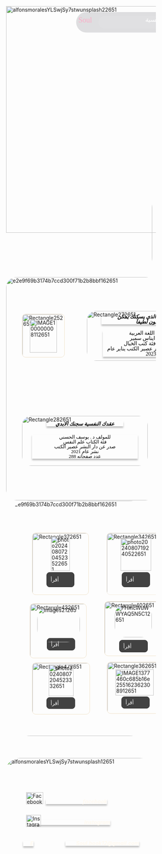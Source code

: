<!DOCTYPE html>
<html lang="english">
  <head>
    <style>
      .frame-container {
  width: 100%;
  display: flex;
  overflow: auto;
  min-height: 100vh;
  align-items: center;
  flex-direction: column;
}
.frame-frame {
  width: 100%;
  height: 2318px;
  display: flex;
  overflow: hidden;
  position: relative;
  align-items: flex-start;
  flex-shrink: 0;
}
.frame-alfonsmorales-yl-swj-sy7stwunsplash2 {
  top: 0px;
  left: 0px;
  width: 1440px;
  height: 609px;
  position: absolute;
}
.frame-tab-bari-pad {
  top: 16px;
  left: 189px;
  width: 1062px;
  height: 55px;
  display: flex;
  padding: 4px;
  position: absolute;
  align-items: center;
  flex-shrink: 0;
  border-radius: 100px;
  justify-content: space-between;
  background-color: rgba(120, 120, 128, 0.23999999463558197);
}
.frame-sidebar {
  width: 56px;
  height: 32.5px;
  display: flex;
  position: relative;
  align-items: flex-start;
  flex-shrink: 0;
}
.frame-text10 {
  color: rgba(251, 172, 198, 1);
  width: 56px;
  height: auto;
  position: absolute;
  font-size: 20px;
  font-style: Regular;
  text-align: center;
  font-family: Aguafina Script;
  font-weight: 400;
  line-height: 20px;
  font-stretch: normal;
  text-decoration: none;
}
.frame-stretch {
  display: flex;
  flex-grow: 1;
  align-items: center;
  justify-content: center;
}
.frame-tab1 {
  width: 314px;
  height: 32.5px;
  display: flex;
  position: relative;
  flex-grow: 1;
  box-shadow: 0px 2px 16px 0px rgba(0, 0, 0, 0) ;
  align-items: flex-start;
  flex-shrink: 0;
  border-radius: 100px;
  background-color: rgba(255, 255, 255, 0.07000000029802322);
}
.frame-text12 {
  left: 57.09090805053711px;
  color: rgba(255, 255, 255, 1);
  width: 196px;
  height: auto;
  position: absolute;
  font-size: 17px;
  font-style: italic;
  text-align: center;
  font-family: ABeeZee;
  font-weight: 400;
  line-height: 20px;
  font-stretch: normal;
  text-decoration: none;
}
.frame-tab2 {
  width: 314px;
  height: 32.5px;
  display: flex;
  position: relative;
  flex-grow: 1;
  align-items: flex-start;
  flex-shrink: 0;
}
.frame-text14 {
  left: 57.09090805053711px;
  color: rgba(255, 255, 255, 0.4000000059604645);
  width: 196px;
  height: auto;
  position: absolute;
  font-size: 15px;
  font-style: italic;
  text-align: center;
  font-family: ABeeZee;
  font-weight: 400;
  line-height: 20px;
  font-stretch: normal;
  text-decoration: none;
}
.frame-tab3 {
  width: 314px;
  height: 32.5px;
  display: flex;
  position: relative;
  flex-grow: 1;
  align-items: flex-start;
  flex-shrink: 0;
}
.frame-text16 {
  left: 57.09090805053711px;
  color: rgba(255, 255, 255, 0.4000000059604645);
  width: 196px;
  height: auto;
  position: absolute;
  font-size: 15px;
  font-style: italic;
  text-align: center;
  font-family: ABeeZee;
  font-weight: 400;
  line-height: 20px;
  font-stretch: normal;
  text-decoration: none;
}
.frame-symbol-tab {
  width: 56px;
  height: 32.5px;
  display: flex;
  position: relative;
  align-items: flex-start;
  flex-shrink: 0;
}
.frame-text18 {
  color: rgba(255, 255, 255, 0.4000000059604645);
  width: 56px;
  height: auto;
  position: absolute;
  font-size: 15px;
  font-style: italic;
  text-align: center;
  font-family: ABeeZee;
  font-weight: 400;
  line-height: 20px;
  font-stretch: normal;
  text-decoration: none;
}
.frame-rectangle6 {
  top: 490px;
  left: 393px;
  width: 653px;
  height: 238px;
  position: absolute;
  border-radius: 53px;
}
.frame-rectangle22 {
  top: 519px;
  left: 464px;
  width: 115px;
  height: 117px;
  position: absolute;
  border-color: rgba(239, 224, 200, 1);
  border-style: solid;
  border-width: 1px;
  border-radius: 10px;
}
.frame-button10 {
  gap: 8px;
  top: 653px;
  left: 480px;
  width: 83px;
  height: 38px;
  display: flex;
  padding: 8px 10px;
  overflow: hidden;
  position: absolute;
  align-items: center;
  flex-shrink: 0;
  border-color: rgba(44, 44, 44, 1);
  border-style: solid;
  border-width: 1px;
  border-radius: 8px;
  justify-content: space-between;
  background-color: rgba(66, 66, 66, 1);
}
.frame-text20 {
  color: rgba(245, 245, 245, 1);
  height: auto;
  text-align: left;
  line-height: 139.9999976158142%;
}
.frame-button11 {
  gap: 8px;
  top: 653px;
  left: 688px;
  width: 83px;
  height: 38px;
  display: flex;
  padding: 8px 10px;
  overflow: hidden;
  position: absolute;
  align-items: center;
  flex-shrink: 0;
  border-color: rgba(44, 44, 44, 1);
  border-style: solid;
  border-width: 1px;
  border-radius: 8px;
  justify-content: space-between;
  background-color: rgba(66, 66, 66, 1);
}
.frame-text22 {
  color: rgba(245, 245, 245, 1);
  height: auto;
  text-align: left;
  line-height: 139.9999976158142%;
}
.frame-button12 {
  gap: 8px;
  top: 653px;
  left: 876px;
  width: 83px;
  height: 38px;
  display: flex;
  padding: 8px 10px;
  overflow: hidden;
  position: absolute;
  align-items: center;
  flex-shrink: 0;
  border-color: rgba(44, 44, 44, 1);
  border-style: solid;
  border-width: 1px;
  border-radius: 8px;
  justify-content: space-between;
  background-color: rgba(66, 66, 66, 1);
}
.frame-text24 {
  color: rgba(245, 245, 245, 1);
  height: auto;
  text-align: left;
  line-height: 139.9999976158142%;
}
.frame-photo202408072035531 {
  top: 526px;
  left: 487px;
  width: 70px;
  height: 103px;
  position: absolute;
}
.frame-rectangle23 {
  top: 512px;
  left: 672px;
  width: 115px;
  height: 117px;
  position: absolute;
  border-color: rgba(239, 224, 200, 1);
  border-style: solid;
  border-width: 1px;
  border-radius: 10px;
}
.frame-rectangle24 {
  top: 519px;
  left: 860px;
  width: 115px;
  height: 117px;
  position: absolute;
  border-color: rgba(239, 224, 200, 1);
  border-style: solid;
  border-width: 1px;
  border-radius: 10px;
}
.frame-photo202408072035492 {
  top: 521px;
  left: 693px;
  width: 74px;
  height: 100px;
  position: absolute;
}
.frame-photo202408071923592 {
  top: 528px;
  left: 881px;
  width: 74px;
  height: 95px;
  position: absolute;
}
.frame-e2e9f69b3174b7ccd300f71b2b8bbf161 {
  top: 728px;
  left: 0px;
  width: 630px;
  height: 600px;
  position: absolute;
  border-radius: 28px;
}
.frame-rectangle25 {
  top: 827px;
  left: 43px;
  width: 115px;
  height: 117px;
  position: absolute;
  border-color: rgba(239, 224, 200, 1);
  border-style: solid;
  border-width: 1px;
  border-radius: 10px;
}
.frame-image10000000811 {
  top: 841px;
  left: 64px;
  width: 73px;
  height: 90px;
  position: absolute;
}
.frame-rectangle27 {
  top: 819px;
  left: 218px;
  width: 339px;
  height: 134px;
  position: absolute;
  border-radius: 25px;
}
.frame-text26 {
  top: 827px;
  left: 257px;
  color: rgba(0, 0, 0, 1);
  width: 267px;
  height: auto;
  position: absolute;
  font-size: 14px;
  box-shadow: 0px 4px 4px 0px rgba(0, 0, 0, 0.25) ;
  font-style: italic;
  text-align: center;
  font-family: Inter;
  font-weight: 700;
  line-height: 100%;
  font-stretch: normal;
  text-decoration: none;
}
.frame-text32 {
  top: 872px;
  left: 261px;
  color: rgba(0, 0, 0, 1);
  width: 259px;
  height: auto;
  position: absolute;
  font-size: 14px;
  box-shadow: 0px 4px 4px 0px rgba(0, 0, 0, 0.25) ;
  font-style: Regular;
  text-align: center;
  font-family: Itim;
  font-weight: 400;
  line-height: 100%;
  font-stretch: normal;
  text-decoration: none;
}
.frame-text33 {
  font-weight: 400;
}
.frame-text35 {
  font-weight: 400;
}
.frame-text37 {
  font-weight: 400;
}
.frame-text39 {
  font-weight: 400;
}
.frame-text41 {
  font-weight: 400;
}
.frame-rectangle28 {
  top: 1101px;
  left: 43px;
  width: 339px;
  height: 134px;
  position: absolute;
  border-radius: 25px;
}
.frame-rectangle29 {
  top: 1109px;
  left: 442px;
  width: 115px;
  height: 117px;
  position: absolute;
  border-color: rgba(239, 224, 200, 1);
  border-style: solid;
  border-width: 1px;
  border-radius: 10px;
}
.frame-photo202408071908172 {
  top: 1115px;
  left: 470px;
  width: 62px;
  height: 105px;
  position: absolute;
}
.frame-text42 {
  top: 1115px;
  left: 109px;
  color: rgba(0, 0, 0, 1);
  width: 207px;
  height: auto;
  position: absolute;
  font-size: 14px;
  box-shadow: 0px 4px 4px 0px rgba(0, 0, 0, 0.25) ;
  font-style: italic;
  text-align: center;
  font-family: Inter;
  font-weight: 700;
  line-height: 100%;
  font-stretch: normal;
  text-decoration: none;
}
.frame-text44 {
  top: 1151px;
  left: 70px;
  color: rgba(0, 0, 0, 1);
  width: 285px;
  height: auto;
  position: absolute;
  font-size: 13px;
  box-shadow: 0px 4px 4px 0px rgba(0, 0, 0, 0.25) ;
  font-style: Regular;
  text-align: center;
  font-family: Metrophobic;
  font-weight: 400;
  line-height: 100%;
  font-stretch: normal;
  text-decoration: none;
}
.frame-images1 {
  top: 953px;
  left: 630px;
  width: 353px;
  height: 192px;
  position: absolute;
  border-radius: 24px;
}
.frame-rectangle30 {
  top: 1100px;
  left: 932px;
  width: 192px;
  height: 190px;
  position: absolute;
  border-color: rgba(239, 224, 200, 1);
  border-style: solid;
  border-width: 1px;
  border-radius: 10px;
}
.frame-photo202408071923453 {
  top: 1109px;
  left: 989px;
  width: 79px;
  height: 117px;
  position: absolute;
}
.frame-button13 {
  gap: 8px;
  top: 1235px;
  left: 989px;
  width: 83px;
  height: 38px;
  display: flex;
  padding: 8px 10px;
  overflow: hidden;
  position: absolute;
  align-items: center;
  flex-shrink: 0;
  border-color: rgba(44, 44, 44, 1);
  border-style: solid;
  border-width: 1px;
  border-radius: 8px;
  justify-content: space-between;
  background-color: rgba(66, 66, 66, 1);
}
.frame-text54 {
  color: rgba(245, 245, 245, 1);
  height: auto;
  text-align: left;
  line-height: 139.9999976158142%;
}
.frame-rectangle31 {
  top: 872px;
  left: 932px;
  width: 192px;
  height: 190px;
  position: absolute;
  border-color: rgba(239, 224, 200, 1);
  border-style: solid;
  border-width: 1px;
  border-radius: 10px;
}
.frame-rectangle32 {
  top: 872px;
  left: 1197px;
  width: 192px;
  height: 190px;
  position: absolute;
  border-color: rgba(239, 224, 200, 1);
  border-style: solid;
  border-width: 1px;
  border-radius: 10px;
}
.frame-rectangle33 {
  top: 1100px;
  left: 1197px;
  width: 192px;
  height: 190px;
  position: absolute;
  border-color: rgba(239, 224, 200, 1);
  border-style: solid;
  border-width: 1px;
  border-radius: 10px;
}
.frame-button14 {
  gap: 8px;
  top: 1235px;
  left: 1251px;
  width: 83px;
  height: 38px;
  display: flex;
  padding: 8px 10px;
  overflow: hidden;
  position: absolute;
  align-items: center;
  flex-shrink: 0;
  border-color: rgba(44, 44, 44, 1);
  border-style: solid;
  border-width: 1px;
  border-radius: 8px;
  justify-content: space-between;
  background-color: rgba(66, 66, 66, 1);
}
.frame-text56 {
  color: rgba(245, 245, 245, 1);
  height: auto;
  text-align: left;
  line-height: 139.9999976158142%;
}
.frame-button15 {
  gap: 8px;
  top: 1011px;
  left: 1251px;
  width: 83px;
  height: 38px;
  display: flex;
  padding: 8px 10px;
  overflow: hidden;
  position: absolute;
  align-items: center;
  flex-shrink: 0;
  border-color: rgba(44, 44, 44, 1);
  border-style: solid;
  border-width: 1px;
  border-radius: 8px;
  justify-content: space-between;
  background-color: rgba(66, 66, 66, 1);
}
.frame-text58 {
  color: rgba(245, 245, 245, 1);
  height: auto;
  text-align: left;
  line-height: 139.9999976158142%;
}
.frame-button16 {
  gap: 8px;
  top: 1011px;
  left: 989px;
  width: 83px;
  height: 38px;
  display: flex;
  padding: 8px 10px;
  overflow: hidden;
  position: absolute;
  align-items: center;
  flex-shrink: 0;
  border-color: rgba(44, 44, 44, 1);
  border-style: solid;
  border-width: 1px;
  border-radius: 8px;
  justify-content: space-between;
  background-color: rgba(66, 66, 66, 1);
}
.frame-text60 {
  color: rgba(245, 245, 245, 1);
  height: auto;
  text-align: left;
  line-height: 139.9999976158142%;
}
.frame-photo2024080720452342 {
  top: 886px;
  left: 989px;
  width: 70px;
  height: 111px;
  position: absolute;
}
.frame-photo202408072045232 {
  top: 888px;
  left: 1260px;
  width: 65px;
  height: 103px;
  position: absolute;
}
.frame-photo202408071923522 {
  top: 1116px;
  left: 1258px;
  width: 70px;
  height: 99px;
  position: absolute;
}
.frame-e2e9f69b3174b7ccd300f71b2b8bbf162 {
  top: 1329px;
  left: -3px;
  width: 1440px;
  height: 632px;
  position: absolute;
  border-radius: 70px;
}
.frame-rectangle37 {
  top: 1415px;
  left: 70px;
  width: 153px;
  height: 167px;
  position: absolute;
  border-color: rgba(239, 224, 200, 1);
  border-style: solid;
  border-width: 1px;
  border-radius: 10px;
}
.frame-rectangle36 {
  top: 1762px;
  left: 272px;
  width: 154px;
  height: 139px;
  position: absolute;
  border-color: rgba(239, 224, 200, 1);
  border-style: solid;
  border-width: 1px;
  border-radius: 10px;
}
.frame-button17 {
  gap: 8px;
  top: 1855px;
  left: 311px;
  width: 76px;
  height: 32px;
  display: flex;
  padding: 8px 10px;
  overflow: hidden;
  position: absolute;
  align-items: center;
  flex-shrink: 0;
  border-color: rgba(44, 44, 44, 1);
  border-style: solid;
  border-width: 1px;
  border-radius: 8px;
  justify-content: space-between;
  background-color: rgba(66, 66, 66, 1);
}
.frame-text62 {
  color: rgba(245, 245, 245, 1);
  height: auto;
  text-align: left;
  line-height: 139.9999976158142%;
}
.frame-button18 {
  gap: 8px;
  top: 1521px;
  left: 109px;
  width: 75px;
  height: 40px;
  display: flex;
  padding: 8px 10px;
  overflow: hidden;
  position: absolute;
  align-items: center;
  flex-shrink: 0;
  border-color: rgba(44, 44, 44, 1);
  border-style: solid;
  border-width: 1px;
  border-radius: 8px;
  justify-content: space-between;
  background-color: rgba(66, 66, 66, 1);
}
.frame-text64 {
  color: rgba(245, 245, 245, 1);
  height: auto;
  text-align: left;
  line-height: 139.9999976158142%;
}
.frame-photo2024080720452352 {
  top: 1424px;
  left: 121px;
  width: 51px;
  height: 93px;
  position: absolute;
}
.frame-image1377460c685b16e25516236230891 {
  top: 1782px;
  left: 295px;
  width: 103px;
  height: 70px;
  position: absolute;
}
.frame-rectangle34 {
  top: 1415px;
  left: 271px;
  width: 155px;
  height: 167px;
  position: absolute;
  border-color: rgba(242, 234, 221, 1);
  border-style: solid;
  border-width: 1px;
  border-radius: 10px;
}
.frame-rectangle35 {
  top: 1755px;
  left: 1243px;
  width: 146px;
  height: 141px;
  position: absolute;
  border-color: rgba(242, 234, 221, 1);
  border-style: solid;
  border-width: 1px;
  border-radius: 10px;
}
.frame-rectangle39 {
  top: 1757px;
  left: 1049px;
  width: 146px;
  height: 139px;
  position: absolute;
  border-color: rgba(239, 224, 200, 1);
  border-style: solid;
  border-width: 1px;
  border-radius: 10px;
}
.frame-button19 {
  gap: 8px;
  top: 1856px;
  left: 1279px;
  width: 73px;
  height: 30px;
  display: flex;
  padding: 8px 10px;
  overflow: hidden;
  position: absolute;
  align-items: center;
  flex-shrink: 0;
  border-color: rgba(44, 44, 44, 1);
  border-style: solid;
  border-width: 1px;
  border-radius: 8px;
  justify-content: space-between;
  background-color: rgba(66, 66, 66, 1);
}
.frame-text66 {
  color: rgba(245, 245, 245, 1);
  height: auto;
  text-align: left;
  line-height: 139.9999976158142%;
}
.frame-button20 {
  gap: 8px;
  top: 1521px;
  left: 312px;
  width: 76px;
  height: 40px;
  display: flex;
  padding: 8px 10px;
  overflow: hidden;
  position: absolute;
  align-items: center;
  flex-shrink: 0;
  border-color: rgba(44, 44, 44, 1);
  border-style: solid;
  border-width: 1px;
  border-radius: 8px;
  justify-content: space-between;
  background-color: rgba(66, 66, 66, 1);
}
.frame-text68 {
  color: rgba(245, 245, 245, 1);
  height: auto;
  text-align: left;
  line-height: 139.9999976158142%;
}
.frame-photo202408072045242 {
  top: 1765px;
  left: 1284px;
  width: 64px;
  height: 75px;
  position: absolute;
}
.frame-photo202408071924052 {
  top: 1430px;
  left: 309px;
  width: 82px;
  height: 87px;
  position: absolute;
}
.frame-photo2024080720452322 {
  top: 1762px;
  left: 1090px;
  width: 59px;
  height: 82px;
  position: absolute;
}
.frame-button21 {
  gap: 8px;
  top: 1860px;
  left: 1083px;
  width: 73px;
  height: 31px;
  display: flex;
  padding: 8px 10px;
  overflow: hidden;
  position: absolute;
  align-items: center;
  flex-shrink: 0;
  border-color: rgba(44, 44, 44, 1);
  border-style: solid;
  border-width: 1px;
  border-radius: 8px;
  justify-content: space-between;
  background-color: rgba(66, 66, 66, 1);
}
.frame-text70 {
  color: rgba(245, 245, 245, 1);
  height: auto;
  text-align: left;
  line-height: 139.9999976158142%;
}
.frame-rectangle43 {
  top: 1605px;
  left: 64px;
  width: 153px;
  height: 147px;
  position: absolute;
  border-color: rgba(239, 224, 200, 1);
  border-style: solid;
  border-width: 1px;
  border-radius: 10px;
}
.frame-rectangle40 {
  top: 1599px;
  left: 265px;
  width: 155px;
  height: 147px;
  position: absolute;
  border-color: rgba(239, 224, 200, 1);
  border-style: solid;
  border-width: 1px;
  border-radius: 10px;
}
.frame-rectangle41 {
  top: 1592px;
  left: 1049px;
  width: 146px;
  height: 147px;
  position: absolute;
  border-color: rgba(239, 224, 200, 0.8899999856948853);
  border-style: solid;
  border-width: 1px;
  border-radius: 10px;
}
.frame-rectangle42 {
  top: 1594px;
  left: 1240px;
  width: 153px;
  height: 147px;
  position: absolute;
  border-color: rgba(239, 224, 200, 1);
  border-style: solid;
  border-width: 1px;
  border-radius: 10px;
}
.frame-button22 {
  gap: 8px;
  top: 1703px;
  left: 305px;
  width: 77px;
  height: 33px;
  display: flex;
  padding: 8px 10px;
  overflow: hidden;
  position: absolute;
  align-items: center;
  flex-shrink: 0;
  border-color: rgba(44, 44, 44, 1);
  border-style: solid;
  border-width: 1px;
  border-radius: 8px;
  justify-content: space-between;
  background-color: rgba(66, 66, 66, 1);
}
.frame-text72 {
  color: rgba(245, 245, 245, 1);
  height: auto;
  text-align: left;
  line-height: 139.9999976158142%;
}
.frame-button23 {
  gap: 8px;
  top: 1697px;
  left: 1278px;
  width: 78px;
  height: 33px;
  display: flex;
  padding: 8px 10px;
  overflow: hidden;
  position: absolute;
  align-items: center;
  flex-shrink: 0;
  border-color: rgba(44, 44, 44, 1);
  border-style: solid;
  border-width: 1px;
  border-radius: 8px;
  justify-content: space-between;
  background-color: rgba(66, 66, 66, 1);
}
.frame-text74 {
  color: rgba(245, 245, 245, 1);
  height: auto;
  text-align: left;
  line-height: 139.9999976158142%;
}
.frame-button24 {
  gap: 8px;
  top: 1692px;
  left: 1084px;
  width: 75px;
  height: 32px;
  display: flex;
  padding: 8px 10px;
  overflow: hidden;
  position: absolute;
  align-items: center;
  flex-shrink: 0;
  border-color: rgba(44, 44, 44, 1);
  border-style: solid;
  border-width: 1px;
  border-radius: 8px;
  justify-content: space-between;
  background-color: rgba(66, 66, 66, 1);
}
.frame-text76 {
  color: rgba(245, 245, 245, 1);
  height: auto;
  text-align: left;
  line-height: 139.9999976158142%;
}
.frame-button25 {
  gap: 8px;
  top: 1698px;
  left: 110px;
  width: 76px;
  height: 33px;
  display: flex;
  padding: 8px 10px;
  overflow: hidden;
  position: absolute;
  align-items: center;
  flex-shrink: 0;
  border-color: rgba(44, 44, 44, 1);
  border-style: solid;
  border-width: 1px;
  border-radius: 8px;
  justify-content: space-between;
  background-color: rgba(66, 66, 66, 1);
}
.frame-text78 {
  color: rgba(245, 245, 245, 1);
  height: auto;
  text-align: left;
  line-height: 139.9999976158142%;
}
.frame-images21 {
  top: 1613px;
  left: 84px;
  width: 115px;
  height: 96px;
  position: absolute;
  border-radius: 35px;
}
.frame-f-hmc-wu-wwyaq5n5c1 {
  top: 1607px;
  left: 293px;
  width: 100px;
  height: 89px;
  position: absolute;
  border-radius: 29px;
}
.frame-images11 {
  top: 1609px;
  left: 1072px;
  width: 102px;
  height: 70px;
  position: absolute;
  border-radius: 32px;
}
.frame-cc49h-povia-eoe-jo1 {
  top: 1606px;
  left: 1288px;
  width: 62px;
  height: 81px;
  position: absolute;
}
.frame-rectangle46 {
  top: 1415px;
  left: 1241px;
  width: 148px;
  height: 167px;
  position: absolute;
  border-color: rgba(239, 224, 200, 1);
  border-style: solid;
  border-width: 1px;
  border-radius: 10px;
}
.frame-rectangle44 {
  top: 1415px;
  left: 1050px;
  width: 148px;
  height: 167px;
  position: absolute;
  border-color: rgba(239, 224, 200, 1);
  border-style: solid;
  border-width: 1px;
  border-radius: 10px;
}
.frame-rectangle45 {
  top: 1476px;
  left: 568px;
  width: 302px;
  height: 306px;
  position: absolute;
  border-color: rgba(239, 224, 200, 1);
  border-style: solid;
  border-width: 1px;
  border-radius: 10px;
}
.frame-button26 {
  gap: 8px;
  top: 1532px;
  left: 1278px;
  width: 74px;
  height: 38px;
  display: flex;
  padding: 8px 10px;
  overflow: hidden;
  position: absolute;
  align-items: center;
  flex-shrink: 0;
  border-color: rgba(44, 44, 44, 1);
  border-style: solid;
  border-width: 1px;
  border-radius: 8px;
  justify-content: space-between;
  background-color: rgba(66, 66, 66, 1);
}
.frame-text80 {
  color: rgba(245, 245, 245, 1);
  height: auto;
  text-align: left;
  line-height: 139.9999976158142%;
}
.frame-button27 {
  gap: 8px;
  top: 1532px;
  left: 1086px;
  width: 74px;
  height: 38px;
  display: flex;
  padding: 8px 10px;
  overflow: hidden;
  position: absolute;
  align-items: center;
  flex-shrink: 0;
  border-color: rgba(44, 44, 44, 1);
  border-style: solid;
  border-width: 1px;
  border-radius: 8px;
  justify-content: space-between;
  background-color: rgba(66, 66, 66, 1);
}
.frame-text82 {
  color: rgba(245, 245, 245, 1);
  height: auto;
  text-align: left;
  line-height: 139.9999976158142%;
}
.frame-button28 {
  gap: 8px;
  top: 1690px;
  left: 636px;
  width: 151px;
  height: 70px;
  display: flex;
  padding: 8px 10px;
  overflow: hidden;
  position: absolute;
  align-items: center;
  flex-shrink: 0;
  border-color: rgba(44, 44, 44, 1);
  border-style: solid;
  border-width: 1px;
  border-radius: 8px;
  justify-content: space-between;
  background-color: rgba(66, 66, 66, 1);
}
.frame-text84 {
  color: rgba(245, 245, 245, 1);
  height: auto;
  text-align: left;
  line-height: 139.9999976158142%;
}
.frame-images31 {
  top: 1487px;
  left: 615px;
  width: 189px;
  height: 181px;
  position: absolute;
  border-radius: 32px;
}
.frame-image1003w-gpd943ys-kza1 {
  top: 1420px;
  left: 1093px;
  width: 58px;
  height: 106px;
  position: absolute;
}
.frame-images41 {
  top: 1431px;
  left: 1281px;
  width: 67px;
  height: 89px;
  position: absolute;
}
.frame-rectangle47 {
  top: 1764px;
  left: 70px;
  width: 156px;
  height: 139px;
  position: absolute;
  border-color: rgba(239, 224, 200, 1);
  border-style: solid;
  border-width: 1px;
  border-radius: 10px;
}
.frame-photo2024080720452333 {
  top: 1769px;
  left: 115px;
  width: 67px;
  height: 85px;
  position: absolute;
}
.frame-button29 {
  gap: 8px;
  top: 1857px;
  left: 109px;
  width: 77px;
  height: 31px;
  display: flex;
  padding: 8px 10px;
  overflow: hidden;
  position: absolute;
  align-items: center;
  flex-shrink: 0;
  border-color: rgba(44, 44, 44, 1);
  border-style: solid;
  border-width: 1px;
  border-radius: 8px;
  justify-content: space-between;
  background-color: rgba(66, 66, 66, 1);
}
.frame-text86 {
  color: rgba(245, 245, 245, 1);
  height: auto;
  text-align: left;
  line-height: 139.9999976158142%;
}
.frame-line2 {
  top: 2074px;
  left: 454px;
  width: 230px;
  height: 1px;
  position: absolute;
}
.frame-alfonsmorales-yl-swj-sy7stwunsplash1 {
  top: 2020px;
  left: -3px;
  width: 1476px;
  height: 383px;
  position: absolute;
  border-radius: 41px;
}
.frame-line3 {
  top: 2098.19580078125px;
  left: 583.9674682617188px;
  width: 206px;
  height: 1px;
  position: absolute;
}
.frame-text88 {
  top: 2130px;
  left: 107px;
  color: rgba(255, 249, 239, 1);
  width: 165px;
  height: auto;
  position: absolute;
  font-size: 14px;
  box-shadow: 0px 4px 4px 0px rgba(0, 0, 0, 0.25) ;
  font-style: italic;
  text-align: right;
  font-family: Inter;
  font-weight: 700;
  line-height: 100%;
  font-stretch: normal;
  text-decoration: none;
}
.frame-text90 {
  top: 2186px;
  left: 72px;
  color: rgba(255, 249, 239, 1);
  width: 209px;
  height: auto;
  position: absolute;
  font-size: 14px;
  box-shadow: 0px 4px 4px 0px rgba(0, 0, 0, 0.25) ;
  font-style: italic;
  text-align: right;
  font-family: Inter;
  font-weight: 700;
  line-height: 100%;
  font-stretch: normal;
  text-decoration: none;
}
.frame-text92 {
  top: 2242px;
  left: 46px;
  color: rgba(255, 249, 239, 1);
  width: 28px;
  height: auto;
  position: absolute;
  font-size: 15px;
  box-shadow: 0px 4px 4px 0px rgba(0, 0, 0, 0.25) ;
  font-style: italic;
  text-align: right;
  font-family: Inter;
  font-weight: 700;
  line-height: 100%;
  font-stretch: normal;
  text-decoration: none;
}
.frame-text93 {
  top: 2242px;
  left: 160px;
  color: rgba(255, 249, 239, 1);
  width: 199px;
  height: auto;
  position: absolute;
  font-size: 14px;
  box-shadow: 0px 4px 4px 0px rgba(0, 0, 0, 0.25) ;
  font-style: italic;
  text-align: right;
  font-family: Inter;
  font-weight: 700;
  line-height: 100%;
  font-stretch: normal;
  text-decoration: none;
}
.frame-command {
  top: 2144px;
  left: 618px;
  width: 55px;
  height: 26px;
  position: absolute;
}
.frame-input-field {
  gap: 8px;
  top: 2191px;
  left: 618px;
  width: 587px;
  height: 64px;
  display: flex;
  position: absolute;
  align-items: flex-start;
  flex-shrink: 0;
  flex-direction: column;
}
.frame-input {
  color: rgba(30, 30, 30, 1);
  display: flex;
  padding: 12px 16px;
  overflow: hidden;
  font-size: 16px;
  align-self: stretch;
  text-align: left;
  align-items: center;
  flex-shrink: 0;
  font-family: Inter;
  font-weight: 400;
  border-color: rgba(217, 217, 217, 1);
  border-style: solid;
  border-width: 1px;
  border-radius: 8px;
  background-color: rgba(255, 255, 255, 1);
}
.frame-facebook {
  top: 2112px;
  left: 54px;
  width: 46px;
  height: 32px;
  position: absolute;
}
.frame-instagram {
  top: 2173px;
  left: 54px;
  width: 40px;
  height: 32px;
  position: absolute;
}
.frame-text95 {
  top: 2060px;
  left: 1178px;
  color: rgba(255, 249, 239, 1);
  width: 209px;
  height: auto;
  position: absolute;
  font-size: 14px;
  box-shadow: 0px 4px 4px 0px rgba(0, 0, 0, 0.25) ;
  font-style: italic;
  text-align: right;
  font-family: Inter;
  font-weight: 700;
  line-height: 100%;
  font-stretch: normal;
  text-decoration: none;
}
  </style>
    <title>exported project</title>
    <meta name="viewport" content="width=device-width, initial-scale=1.0" />
    <meta charset="utf-8" />
    <meta property="twitter:card" content="summary_large_image" />
    <style data-tag="reset-style-sheet">
      html {  line-height: 1.15;}body {  margin: 0;}* {  box-sizing: border-box;  border-width: 0;  border-style: solid;}p,li,ul,pre,div,h1,h2,h3,h4,h5,h6,figure,blockquote,figcaption {  margin: 0;  padding: 0;}button {  background-color: transparent;}button,input,optgroup,select,textarea {  font-family: inherit;  font-size: 100%;  line-height: 1.15;  margin: 0;}button,select {  text-transform: none;}button,[type="button"],[type="reset"],[type="submit"] {  -webkit-appearance: button;}button::-moz-focus-inner,[type="button"]::-moz-focus-inner,[type="reset"]::-moz-focus-inner,[type="submit"]::-moz-focus-inner {  border-style: none;  padding: 0;}button:-moz-focus,[type="button"]:-moz-focus,[type="reset"]:-moz-focus,[type="submit"]:-moz-focus {  outline: 1px dotted ButtonText;}a {  color: inherit;  text-decoration: inherit;}input {  padding: 2px 4px;}img {  display: block;}html { scroll-behavior: smooth  }
    </style>
    <style data-tag="default-style-sheet">
      html {
        font-family: Inter;
        font-size: 16px;
      }
      body {
        font-weight: 400;
        font-style:normal;
        text-decoration: none;
        text-transform: none;
        letter-spacing: normal;
        line-height: 1.15;
        color: var(--dl-color-theme-neutral-dark);
        background: var(--dl-color-theme-neutral-light);
        fill: var(--dl-color-theme-neutral-dark);
      }
    </style>
    <link
      rel="stylesheet"
      href="https://unpkg.com/animate.css@4.1.1/animate.css"
    />
    <link
      rel="stylesheet"
      href="https://fonts.googleapis.com/css2?family=Inter:ital,wght@0,100;0,200;0,300;0,400;0,500;0,600;0,700;0,800;0,900;1,100;1,200;1,300;1,400;1,500;1,600;1,700;1,800;1,900&amp;display=swap"
      data-tag="font"
    />
    <link
      rel="stylesheet"
      href="https://fonts.googleapis.com/css2?family=Metrophobic:wght@400&amp;display=swap"
      data-tag="font"
    />
    <link
      rel="stylesheet"
      href="https://fonts.googleapis.com/css2?family=ABeeZee:ital,wght@0,400;1,400&amp;display=swap"
      data-tag="font"
    />
    <link
      rel="stylesheet"
      href="https://fonts.googleapis.com/css2?family=Inter:ital,wght@0,100;0,200;0,300;0,400;0,500;0,600;0,700;0,800;0,900;1,100;1,200;1,300;1,400;1,500;1,600;1,700;1,800;1,900&amp;display=swap"
      data-tag="font"
    />
    <link
      rel="stylesheet"
      href="https://fonts.googleapis.com/css2?family=Itim:wght@400&amp;display=swap"
      data-tag="font"
    />
    <link
      rel="stylesheet"
      href="https://fonts.googleapis.com/css2?family=ABeeZee:ital,wght@0,400;1,400&amp;display=swap"
      data-tag="font"
    />
    <link
      rel="stylesheet"
      href="https://fonts.googleapis.com/css2?family=Noto+Sans:ital,wght@0,100;0,200;0,300;0,400;0,500;0,600;0,700;0,800;0,900;1,100;1,200;1,300;1,400;1,500;1,600;1,700;1,800;1,900&amp;display=swap"
      data-tag="font"
    />
    <link
      rel="stylesheet"
      href="https://fonts.googleapis.com/css2?family=ABeeZee:ital,wght@0,400;1,400&amp;display=swap"
      data-tag="font"
    />
    <link
      rel="stylesheet"
      href="https://fonts.googleapis.com/css2?family=Inter:ital,wght@0,100;0,200;0,300;0,400;0,500;0,600;0,700;0,800;0,900;1,100;1,200;1,300;1,400;1,500;1,600;1,700;1,800;1,900&amp;display=swap"
      data-tag="font"
    />
    <link
      rel="stylesheet"
      href="https://fonts.googleapis.com/css2?family=Aguafina+Script:wght@400&amp;display=swap"
      data-tag="font"
    />
    <link
      rel="stylesheet"
      href="https://fonts.googleapis.com/css2?family=ABeeZee:ital,wght@0,400;1,400&amp;display=swap"
      data-tag="font"
    />
    <link
      rel="stylesheet"
      href="https://fonts.googleapis.com/css2?family=Inter:ital,wght@0,100;0,200;0,300;0,400;0,500;0,600;0,700;0,800;0,900;1,100;1,200;1,300;1,400;1,500;1,600;1,700;1,800;1,900&amp;display=swap"
      data-tag="font"
    />
    <link
      rel="stylesheet"
      href="https://fonts.googleapis.com/css2?family=STIX+Two+Text:ital,wght@0,400;0,500;0,600;0,700;1,400;1,500;1,600;1,700&amp;display=swap"
      data-tag="font"
    />
    <link
      rel="stylesheet"
      href="https://unpkg.com/@teleporthq/teleport-custom-scripts/dist/style.css"
    />
  </head>
  <body>
    <link rel="stylesheet" href="./style.css" />
    <div>
      <link href="./index.css" rel="stylesheet" />
      <div class="frame-container">
        <div class="frame-frame">
          <img
            alt="alfonsmoralesYLSwjSy7stwunsplash22651"
            src="public/external/alfonsmoralesylswjsy7stwunsplash22651-uwbe-700h.png"
            class="frame-alfonsmorales-yl-swj-sy7stwunsplash2"
          />
          <div class="frame-tab-bari-pad">
            <div class="frame-sidebar">
              <span class="frame-text10"><span>Soul􀰱</span></span>
            </div>
            <div class="frame-stretch">
              <div class="frame-tab1">
                <span class="frame-text12"><span>الرئيسية</span></span>
              </div>
              <div class="frame-tab2">
                <span class="frame-text14"><span>مكتبة</span></span>
              </div>
              <div class="frame-tab3">
                <span class="frame-text16"><span>عن SOUL</span></span>
              </div>
            </div>
            <div class="frame-symbol-tab">
              <span class="frame-text18"><span>􀊫</span></span>
            </div>
          </div>
          <img
            alt="Rectangle62651"
            src="public/external/rectangle62651-xgu-300h.png"
            class="frame-rectangle6"
          />
          <img
            alt="Rectangle222651"
            src="public/external/rectangle222651-su9s-200w.png"
            class="frame-rectangle22"
          />
          <button class="frame-button10">
            <span class="frame-text20 BodySmallStrong"><span>أقرأ</span></span>
          </button>
          <button class="frame-button11">
            <span class="frame-text22 BodySmallStrong"><span>أقرأ</span></span>
          </button>
          <button class="frame-button12">
            <span class="frame-text24 BodySmallStrong"><span>أقرأ</span></span>
          </button>
          <img
            alt="photo2024080720355312651"
            src="public/external/photo2024080720355312651-52qu-200w.png"
            class="frame-photo202408072035531"
          />
          <img
            alt="Rectangle232651"
            src="public/external/rectangle232651-2xmb-200w.png"
            class="frame-rectangle23"
          />
          <img
            alt="Rectangle242651"
            src="public/external/rectangle242651-0ay-200w.png"
            class="frame-rectangle24"
          />
          <img
            alt="photo2024080720354922651"
            src="public/external/photo2024080720354922651-29x-200w.png"
            class="frame-photo202408072035492"
          />
          <img
            alt="photo2024080719235922651"
            src="public/external/photo2024080719235922651-z3ec-200w.png"
            class="frame-photo202408071923592"
          />
          <img
            alt="e2e9f69b3174b7ccd300f71b2b8bbf162651"
            src="public/external/e2e9f69b3174b7ccd300f71b2b8bbf162651-hqlg-700w.png"
            class="frame-e2e9f69b3174b7ccd300f71b2b8bbf161"
          />
          <img
            alt="Rectangle252651"
            src="public/external/rectangle252651-alye-200w.png"
            class="frame-rectangle25"
          />
          <img
            alt="IMAGE100000008112651"
            src="public/external/image100000008112651-nsuh-200w.png"
            class="frame-image10000000811"
          />
          <img
            alt="Rectangle272651"
            src="public/external/rectangle272651-caem-200h.png"
            class="frame-rectangle27"
          />
          <span class="frame-text26">
            <span>رواية الوحش الذي يسكنك يمكن</span>
            <br />
            <span>ان يكون لطيفآ</span>
            <br />
            <span></span>
          </span>
          <span class="frame-text32">
            <span class="frame-text33">رواية ب اللغة العربية</span>
            <br />
            <span class="frame-text35">للمولف ايناس سمير</span>
            <br />
            <span class="frame-text37">تدرج تحت فئة كتب الخيال</span>
            <br />
            <span class="frame-text39">
              صدرت عن دار نشر عصير الكتب يناير عام 2023
            </span>
            <br />
            <span class="frame-text41"></span>
          </span>
          <img
            alt="Rectangle282651"
            src="public/external/rectangle282651-53hn-200h.png"
            class="frame-rectangle28"
          />
          <img
            alt="Rectangle292651"
            src="public/external/rectangle292651-oqi-200w.png"
            class="frame-rectangle29"
          />
          <img
            alt="photo2024080719081722651"
            src="public/external/photo2024080719081722651-718a-200w.png"
            class="frame-photo202408071908172"
          />
          <span class="frame-text42">
            <span>عقدك النفسية سجنك الابدي</span>
          </span>
          <span class="frame-text44">
            <span>للمولف د . يوسف الحسني</span>
            <br />
            <span>فئة الكتاب علم النفس</span>
            <br />
            <span>صدر عن دار النشر عصير الكتب</span>
            <br />
            <span>نشر عام 2021</span>
            <br />
            <span>عدد صفحاته 288</span>
          </span>
          <img
            alt="images12651"
            src="public/external/images12651-215p-400w.png"
            class="frame-images1"
          />
          <img
            alt="Rectangle302651"
            src="public/external/rectangle302651-hbu-200h.png"
            class="frame-rectangle30"
          />
          <img
            alt="photo2024080719234532651"
            src="public/external/photo2024080719234532651-rfs-200w.png"
            class="frame-photo202408071923453"
          />
          <button class="frame-button13">
            <span class="frame-text54 BodySmallStrong"><span>أقرأ</span></span>
          </button>
          <img
            alt="Rectangle312651"
            src="public/external/rectangle312651-u6cv-200h.png"
            class="frame-rectangle31"
          />
          <img
            alt="Rectangle322651"
            src="public/external/rectangle322651-gfka-200h.png"
            class="frame-rectangle32"
          />
          <img
            alt="Rectangle332651"
            src="public/external/rectangle332651-6ueg-200h.png"
            class="frame-rectangle33"
          />
          <button class="frame-button14">
            <span class="frame-text56 BodySmallStrong"><span>أقرأ</span></span>
          </button>
          <button class="frame-button15">
            <span class="frame-text58 BodySmallStrong"><span>أقرأ</span></span>
          </button>
          <button class="frame-button16">
            <span class="frame-text60 BodySmallStrong"><span>أقرأ</span></span>
          </button>
          <img
            alt="photo20240807204523422651"
            src="public/external/photo20240807204523422651-0f1s-200w.png"
            class="frame-photo2024080720452342"
          />
          <img
            alt="photo2024080720452322651"
            src="public/external/photo2024080720452322651-xpjs-200w.png"
            class="frame-photo202408072045232"
          />
          <img
            alt="photo2024080719235222651"
            src="public/external/photo2024080719235222651-8z7d-200w.png"
            class="frame-photo202408071923522"
          />
          <img
            alt="e2e9f69b3174b7ccd300f71b2b8bbf162651"
            src="public/external/e2e9f69b3174b7ccd300f71b2b8bbf162651-4hywi-700h.png"
            class="frame-e2e9f69b3174b7ccd300f71b2b8bbf162"
          />
          <img
            alt="Rectangle372651"
            src="public/external/rectangle372651-lww5-200w.png"
            class="frame-rectangle37"
          />
          <img
            alt="Rectangle362651"
            src="public/external/rectangle362651-djeq-200h.png"
            class="frame-rectangle36"
          />
          <button class="frame-button17">
            <span class="frame-text62 BodySmallStrong"><span>أقرأ</span></span>
          </button>
          <button class="frame-button18">
            <span class="frame-text64 BodySmallStrong"><span>أقرأ</span></span>
          </button>
          <img
            alt="photo20240807204523522651"
            src="public/external/photo20240807204523522651-icmi-200w.png"
            class="frame-photo2024080720452352"
          />
          <img
            alt="IMAGE1377460c685b16e255162362308912651"
            src="public/external/image1377460c685b16e255162362308912651-6urg-200h.png"
            class="frame-image1377460c685b16e25516236230891"
          />
          <img
            alt="Rectangle342651"
            src="public/external/rectangle342651-e14-200w.png"
            class="frame-rectangle34"
          />
          <img
            alt="Rectangle352651"
            src="public/external/rectangle352651-auh-200h.png"
            class="frame-rectangle35"
          />
          <img
            alt="Rectangle392651"
            src="public/external/rectangle392651-8w6w-200h.png"
            class="frame-rectangle39"
          />
          <button class="frame-button19">
            <span class="frame-text66 BodySmallStrong"><span>أقرأ</span></span>
          </button>
          <button class="frame-button20">
            <span class="frame-text68 BodySmallStrong"><span>أقرأ</span></span>
          </button>
          <img
            alt="photo2024080720452422651"
            src="public/external/photo2024080720452422651-tzgg-200w.png"
            class="frame-photo202408072045242"
          />
          <img
            alt="photo2024080719240522651"
            src="public/external/photo2024080719240522651-jpnl-200w.png"
            class="frame-photo202408071924052"
          />
          <img
            alt="photo20240807204523222651"
            src="public/external/photo20240807204523222651-akwb-200w.png"
            class="frame-photo2024080720452322"
          />
          <button class="frame-button21">
            <span class="frame-text70 BodySmallStrong"><span>أقرأ</span></span>
          </button>
          <img
            alt="Rectangle432651"
            src="public/external/rectangle432651-833-200h.png"
            class="frame-rectangle43"
          />
          <img
            alt="Rectangle402651"
            src="public/external/rectangle402651-jqvi-200h.png"
            class="frame-rectangle40"
          />
          <img
            alt="Rectangle412651"
            src="public/external/rectangle412651-4vpb-200w.png"
            class="frame-rectangle41"
          />
          <img
            alt="Rectangle422651"
            src="public/external/rectangle422651-d7y9-200h.png"
            class="frame-rectangle42"
          />
          <button class="frame-button22">
            <span class="frame-text72 BodySmallStrong"><span>أقرأ</span></span>
          </button>
          <button class="frame-button23">
            <span class="frame-text74 BodySmallStrong"><span>أقرأ</span></span>
          </button>
          <button class="frame-button24">
            <span class="frame-text76 BodySmallStrong"><span>أقرأ</span></span>
          </button>
          <button class="frame-button25">
            <span class="frame-text78 BodySmallStrong"><span>أقرأ</span></span>
          </button>
          <img
            alt="images212651"
            src="public/external/images212651-kwxm-200h.png"
            class="frame-images21"
          />
          <img
            alt="FHmcWuWWYAQ5N5C12651"
            src="public/external/fhmcwuwwyaq5n5c12651-1zbm-200h.png"
            class="frame-f-hmc-wu-wwyaq5n5c1"
          />
          <img
            alt="images112651"
            src="public/external/images112651-nnk-200h.png"
            class="frame-images11"
          />
          <img
            alt="CC49hPOVIAEoeJO12651"
            src="public/external/cc49hpoviaeoejo12651-etj-200w.png"
            class="frame-cc49h-povia-eoe-jo1"
          />
          <img
            alt="Rectangle462651"
            src="public/external/rectangle462651-v76-200w.png"
            class="frame-rectangle46"
          />
          <img
            alt="Rectangle442651"
            src="public/external/rectangle442651-trc-200w.png"
            class="frame-rectangle44"
          />
          <img
            alt="Rectangle452651"
            src="public/external/rectangle452651-s07n-400w.png"
            class="frame-rectangle45"
          />
          <button class="frame-button26">
            <span class="frame-text80 BodySmallStrong"><span>أقرأ</span></span>
          </button>
          <button class="frame-button27">
            <span class="frame-text82 BodySmallStrong"><span>أقرأ</span></span>
          </button>
          <button class="frame-button28">
            <span class="frame-text84 BodySmallStrong"><span>أقرأ</span></span>
          </button>
          <img
            alt="images312651"
            src="public/external/images312651-3kuk-200h.png"
            class="frame-images31"
          />
          <img
            alt="IMAGE1003wGpd943ysKZA12651"
            src="public/external/image1003wgpd943yskza12651-n6a9-200w.png"
            class="frame-image1003w-gpd943ys-kza1"
          />
          <img
            alt="images412651"
            src="public/external/images412651-9d0l-200w.png"
            class="frame-images41"
          />
          <img
            alt="Rectangle472651"
            src="public/external/rectangle472651-2b4h-200h.png"
            class="frame-rectangle47"
          />
          <img
            alt="photo20240807204523332651"
            src="public/external/photo20240807204523332651-i7bp-200w.png"
            class="frame-photo2024080720452333"
          />
          <button class="frame-button29">
            <span class="frame-text86 BodySmallStrong"><span>أقرأ</span></span>
          </button>
          <img
            alt="Line22651"
            src="public/external/line22651-crj.svg"
            class="frame-line2"
          />
          <img
            alt="alfonsmoralesYLSwjSy7stwunsplash12651"
            src="public/external/alfonsmoralesylswjsy7stwunsplash12651-m8-400h.png"
            class="frame-alfonsmorales-yl-swj-sy7stwunsplash1"
          />
          <img
            alt="Line32651"
            src="public/external/line32651-xxxu.svg"
            class="frame-line3"
          />
          <span class="frame-text88"><span>facebook</span></span>
          <span class="frame-text90"><span>Instagram</span></span>
          <span class="frame-text92">E</span>
          <span class="frame-text93"><span>Soul.book12@gmail.com</span></span>
          <img
            alt="Command2651"
            src="public/external/command2651-i4yy.svg"
            class="frame-command"
          />
          <div class="frame-input-field">
            <input type="text" placeholder="تعليق" class="frame-input" />
          </div>
          <img
            alt="Facebook2651"
            src="public/external/facebook2651-fsxa.svg"
            class="frame-facebook"
          />
          <img
            alt="Instagram2651"
            src="public/external/instagram2651-xjeb.svg"
            class="frame-instagram"
          />
          <span class="frame-text95"><span>للتواصل</span></span>
        </div>
      </div>
    </div>
  </body>
</html>
